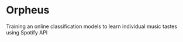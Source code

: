 # Orpheus

Training an online classification models to learn individual music tastes using Spotify API